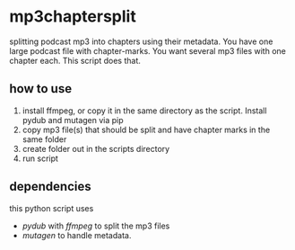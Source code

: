 # mp3chaptersplit
splitting podcast mp3 into chapters using their metadata.
You have one large podcast file with chapter-marks. You want several mp3 files with one chapter each. This script does that.

## how to use
1. install ffmpeg, or copy it in the same directory as the script. Install pydub and mutagen via pip
2. copy mp3 file(s) that should be split and have chapter marks in the same folder
3. create folder out in the scripts directory
4. run script


## dependencies
this python script uses 
* *pydub* with *ffmpeg* to split the mp3 files 
* *mutagen* to handle metadata. 
